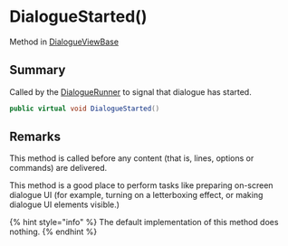 # DialogueStarted()

Method in [DialogueViewBase](./)

## Summary

Called by the [DialogueRunner](../yarn.unity.dialoguerunner/) to signal that dialogue has started.

```csharp
public virtual void DialogueStarted()
```

## Remarks

This method is called before any content (that is, lines, options or commands) are delivered.

This method is a good place to perform tasks like preparing on-screen dialogue UI (for example, turning on a letterboxing effect, or making dialogue UI elements visible.)

{% hint style="info" %}
The default implementation of this method does nothing.
{% endhint %}
